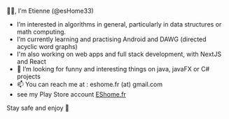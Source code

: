 👋🏻, I’m Etienne (@esHome33)

- I’m interested in algorithms in general, particularly in data structures or math computing.
- I’m currently learning and practising Android and DAWG (directed acyclic word graphs)
- I'm also working on web apps and full stack development, with NextJS and React
- 💞️ I’m looking for funny and interesting things on java, javaFX or C# projects
- 📫 You can reach me at : eshome.fr (at) gmail.com
- see my Play Store account [EShome.fr](https://play.google.com/store/apps/dev?id=8200099763758945980)

Stay safe and enjoy 🥰
